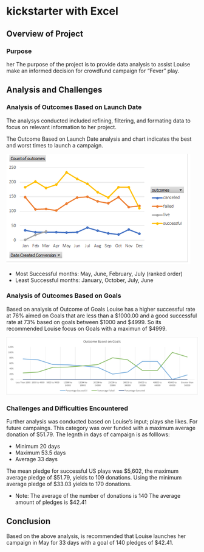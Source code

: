 # kickstarter with Excel
## Overview of Project
### Purpose
her 
The purpose of the project is to provide data analysis to assist Louise make an informed decision for crowdfund campaign for “Fever” play. 

## Analysis and Challenges
### Analysis of Outcomes Based on Launch Date
The analysys conducted included refining, filtering, and formating data to focus on relevant information to her project.

The Outcome Based on Launch Date analysis and chart indicates the best and worst times to launch a campaign.

![This is an image](https://github.com/Fbullman/kickstarter-analysis/blob/main/Resources/Outcomes%20based%20on%20launch%20date.png?raw=true)

* Most Successful months: May, June, February, July (ranked order)
* Least Successful months: January, October, July, June

### Analysis of Outcomes Based on Goals
Based on analysis of Outcome of Goals Louise has a higher successful rate at 76% aimed on Goals that are less than a $1000.00 and a 
good successful rate at 73% based on goals between $1000 and $4999. So its recommended Louise focus on Goals with a maximun of $4999.

![This is an image](https://github.com/Fbullman/kickstarter-analysis/blob/main/Resources/Outcomes_vs_Goals.png?raw=true)

### Challenges and Difficulties Encountered
Further analysis was conducted based on Louise’s input; plays she likes. For future campaings. This category was over funded with a maximum average donation of $51.79.
The legnth in days of campaign is as folllows:

* Minimum 20 days
* Maximum 53.5 days
* Average 33 days

The mean pledge for successful US plays was $5,602, the maximum average pledge of $51.79, yields to 109 donations.
Using the minimum average pledge of $33.03 yields to 170 donations.
- Note: The average of the number of donations is 140
  The average amount of pledges is $42.41
  
## Conclusion
Based on the above analysis, is recommended that Louise launches her campaign in May for 33 days with a goal of 140 pledges of $42.41.








